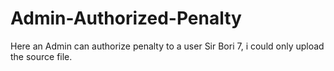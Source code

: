 # Admin-Authorized-Penalty
Here an Admin can authorize penalty to a user
Sir Bori 7, i could only upload the source file.
